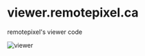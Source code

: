 # viewer.remotepixel.ca
remotepixel's viewer code

![viewer](https://user-images.githubusercontent.com/10407788/34139036-873c23e2-e440-11e7-9699-a2da6046a494.jpg)
